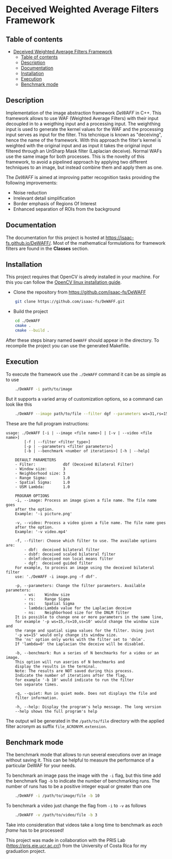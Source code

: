# Deceived Weighted Average Filters Framework

## Table of contents
- [Deceived Weighted Average Filters Framework](#deceived-weighted-average-filters-framework)
	- [Table of contents](#table-of-contents)
	- [Description](#description)
	- [Documentation](#documentation)
	- [Installation](#installation)
	- [Execution](#execution)
	- [Benchmark mode](#benchmark-mode)

## Description
Implementation of the image abstraction framework *DeWAFF* in C++. This framework allows to use WAF (Weighted Average Filters) with their input decoupled in to a weigthing input and a processing input. The weighthing input is used to generate the kernel values for the WAF and the processing input serves as input for the filter. This tehcnique is known as "deceiving", hence the name of the framework. With this approach the filter's kernel is weighted with the original input and as input it takes the original input filtered through an UnSharp Mask filter (Laplacian deceive). Normal WAFs use the same image for both processes. This is the novelty of this framework, to avoid a pipelined approach by applying two different techniques to an image, but instead combine them and apply them as one.

The *DeWAFF* is aimed at improving patter recognition tasks providing the following improvements:
- Noise reduction
- Irrelevant detail simplification
- Border emphasis of Regions Of Interest
- Enhanced separation of ROIs from the background

## Documentation
The documentation for this project is hosted at https://isaac-fs.github.io/DeWAFF/. Most of the mathematical formulations for framework filters are found in the **Classes** section.

## Installation

This project requires that OpenCV is alredy installed in your machine. For this you can follow the [OpenCV linux installation guide](https://docs.opencv.org/4.x/d7/d9f/tutorial_linux_install.html).

- Clone the repository from https://github.com/isaac-fs/DeWAFF

```bash
    git clone https://github.com/isaac-fs/DeWAFF.git
```

- Build the project

```bash
    cd ./DeWAFF
    cmake .
    cmake --build .
```
After these steps binary named `DeWAFF` should appear in the directory. To recompile the project you can use the generated Makefille.

## Execution
To execute the framework use the `./DeWAFF` command it can be as simple as to use
```bash
    ./DeWAFF -i path/to/image
```
But it supports a varied array of customization options, so a command can look like this
```bash
    ./DeWAFF --image path/to/file --filter dgf --parameters ws=31,rs=15,ss=10 --benchmark 20 --quiet
```

These are the full program instructions:
```terminal
usage: ./DeWAFF [-i | --image <file name>] | [-v | --video <file name>]
		[-f | --filter <filter type>]
		[-p | --parameters <filter parameters>]
		[-b | --benchmark <number of iterations>] [-h | --help]

	DEFAULT PARAMETERS
	- Filter:            dbf (Deceived Bilateral Filter)
	- Window size:       3
	- Neighborhood size: 3
	- Range Sigma:       1.0
	- Spatial Sigma:     1.0
	- USM Lambda:        1.0

	PROGRAM OPTIONS
	-i, --image: Process an image given a file name. The file name goes
	after the option.
	Example: '-i picture.png'

	-v, --video: Process a video given a file name. The file name goes
	after the option.
	Example: '-v video.mp4'

	-f, --filter: Choose which filter to use. The availabe options are:
		- dbf:  deceived bilateral filter
		- dsbf: deceived scaled bilateral filter
		- dnlmf:deceived non local means filter
		- dgf:  deceived guided filter
	For example, to process an image using the deceived bilateral filter
	use: './DeWAFF -i image.png -f dbf'.

	-p, --parameters: Change the filter parameters. Available parameters:
		- ws:    Window size
		- rs:    Range Sigma
		- ss:    Spatial Sigma
		- lambda:Lambda value for the Laplacian deceive
		- ns:    Neighborhood size for the DNLM filter
	It is possible to change one or more parameters in the same line,
	for example '-p ws=15,rs=10,ss=10' would change the window size and
	the range and spatial sigma values for the filter. Using just
	'-p ws=15' would only change its window size.
	The 'ns' option only works with the filter set to 'dnlm'.
	If 'lambda=0' the Laplacian the deceive will be disabled.

	-b, --benchmark: Run a series of N benchmarks for a video or an image.
	This option will run aseries of N benchmarks and
	display the results in the terminal.
	Note: The results are NOT saved during this process.
	Indicate the number of iterations after the flag,
	for example '-b 10' would indicate to run the filter
	ten separate times.

	-q, --quiet: Run in quiet mode. Does not displays the file and
	filter information.

	-h, --help: Display the program's help message. The long version
	--help shows the full program's help
```

The output wil be generated in the `/path/to/file` directory with the applied filter acronym as suffix `file_ACRONYM.extension`.

## Benchmark mode

The benchmark mode that allows to run several executions over an image without saving it. This can be helpful to measure the performance of a particular DeWAF for your needs.

To benchmark an image pass the image with the `-i` flag, but this time add the benchmark flag `-b` to indicate the number of benchmarking runs. The number of runs has to be a positive integer equal or greater than one
```bash
    ./DeWAFF -i /path/to/image/file -b 10
```
To benchmark a video just change the flag from `-i` to `-v` as follows
```bash
    ./DeWAFF -v /path/to/video/file -b 3
```
Take into consideration that videos take a long time to benchmark as *each frame* has to be processed!

This project was made in collaboration with the PRIS Lab (https://pris.eie.ucr.ac.cr/) from the University of Costa Rica for my graduation project.
